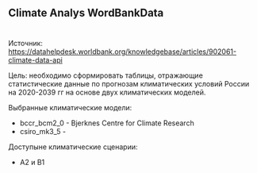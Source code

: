 ## Climate Analys WordBankData <h1>

Источник: https://datahelpdesk.worldbank.org/knowledgebase/articles/902061-climate-data-api

Цель: необходимо сформировать таблицы, отражающие статистические данные по прогнозам климатических условий России на 2020-2039 гг на основе двух климатических моделей.

Выбранные климатические модели:
* bccr_bcm2_0 - Bjerknes Centre for Climate Research
* csiro_mk3_5 - 

Доступыне климатические сценарии: 
* А2 и B1 




